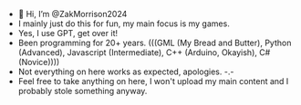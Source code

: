- 👋 Hi, I’m @ZakMorrison2024
- I mainly just do this for fun, my main focus is my games.
- Yes, I use GPT, get over it!
- Been programming for 20+ years. (((GML (My Bread and Butter), Python (Advanced), Javascript (Intermediate), C++ (Arduino, Okayish), C# (Novice))))
- Not everything on here works as expected, apologies. -.-
- Feel free to take anything on here, I won't upload my main content and I probably stole something anyway.

<!---
ZakMorrison2024/ZakMorrison2024 is a ✨ special ✨ repository because its `README.md` (this file) appears on your GitHub profile.
You can click the Preview link to take a look at your changes.
--->
